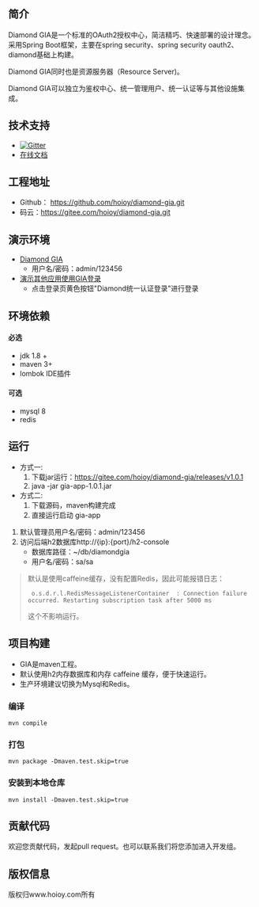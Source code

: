 ## 简介
Diamond GIA是一个标准的OAuth2授权中心，简洁精巧、快速部署的设计理念。
采用Spring Boot框架，主要在spring security、spring security oauth2、diamond基础上构建。

Diamond GIA同时也是资源服务器（Resource Server)。

Diamond GIA可以独立为鉴权中心、统一管理用户、统一认证等与其他设施集成。

## 技术支持
* [![Gitter](https://badges.gitter.im/hoioy-diamond/community.svg)](https://gitter.im/hoioy-diamond/community?utm_source=badge&utm_medium=badge&utm_campaign=pr-badge)
* [在线文档](http://doc.gia.diamond.hoioy.com)

## 工程地址
* Github： https://github.com/hoioy/diamond-gia.git
* 码云：https://gitee.com/hoioy/diamond-gia.git

## 演示环境
* [Diamond GIA](http://gia.diamond.hoioy.com) 
    * 用户名/密码：admin/123456
* [演示其他应用使用GIA登录](http://diamond.hoioy.com)
    * 点击登录页黄色按钮"Diamond统一认证登录"进行登录

## 环境依赖
#### 必选
- jdk 1.8 +
- maven 3+
- lombok IDE插件

#### 可选
- mysql 8
- redis

## 运行
* 方式一:
    1. 下载jar运行：https://gitee.com/hoioy/diamond-gia/releases/v1.0.1  
    1. java -jar gia-app-1.0.1.jar
* 方式二:
    1. 下载源码，maven构建完成
    1. 直接运行启动 gia-app
1. 默认管理员用户名/密码：admin/123456
1. 访问后端h2数据库http://{ip}:{port}/h2-console
    * 数据库路径：~/db/diamondgia
    * 用户名/密码：sa/sa
    
> 默认是使用caffeine缓存，没有配置Redis，因此可能报错日志：
>   ```
>    o.s.d.r.l.RedisMessageListenerContainer  : Connection failure occurred. Restarting subscription task after 5000 ms
>   ```
>   这个不影响运行。
  
## 项目构建
* GIA是maven工程。
* 默认使用h2内存数据库和内存 caffeine 缓存，便于快速运行。
* 生产环境建议切换为Mysql和Redis。

### 编译
`mvn compile`

### 打包
`mvn package -Dmaven.test.skip=true`

### 安装到本地仓库
`mvn install -Dmaven.test.skip=true`


## 贡献代码

欢迎您贡献代码，发起pull request。也可以联系我们将您添加进入开发组。

## 版权信息
版权归www.hoioy.com所有